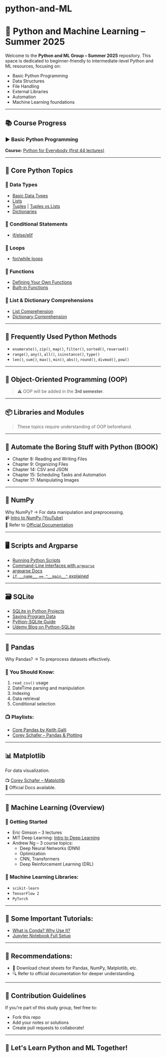 # python-and-ML
# 🐍 Python and Machine Learning – Summer 2025

Welcome to the **Python and ML Group – Summer 2025** repository. This space is dedicated to beginner-friendly to intermediate-level Python and ML resources, focusing on:

- Basic Python Programming  
- Data Structures  
- File Handling  
- External Libraries  
- Automation  
- Machine Learning foundations

---

## 📚 **Course Progress**

### ▶️ Basic Python Programming

**Course:** [Python for Everybody (first 44 lectures)](https://www.youtube.com/watch?v=UjeNA_JtXME&list=PLlRFEj9H3Oj7Bp8-DfGpfAfDBiblRfl5p)

---

## 🧠 **Core Python Topics**

### 🔸 Data Types
- [Basic Data Types](https://realpython.com/python-data-types/)
- [Lists](https://realpython.com/python-list/)
- [Tuples](https://realpython.com/python-tuple/) | [Tuples vs Lists](https://realpython.com/python-lists-tuples/)
- [Dictionaries](https://realpython.com/python-dicts/)

### 🔸 Conditional Statements
- [if/else/elif](https://realpython.com/python-conditional-statements/)

### 🔸 Loops
- [for/while loops](https://realpython.com/python-for-loop/)

### 🔸 Functions
- [Defining Your Own Functions](https://realpython.com/defining-your-own-python-function/)
- [Built-in Functions](https://realpython.com/python-built-in-functions/)

### 🔸 List & Dictionary Comprehensions
- [List Comprehension](https://realpython.com/list-comprehension-python/)
- [Dictionary Comprehension](https://realpython.com/python-dictionary-comprehension/)

---

## 🔧 **Frequently Used Python Methods**
- `enumerate()`, `zip()`, `map()`, `filter()`, `sorted()`, `reversed()`
- `range()`, `any()`, `all()`, `isinstance()`, `type()`
- `len()`, `sum()`, `max()`, `min()`, `abs()`, `round()`, `divmod()`, `pow()`

---

## 🧱 **Object-Oriented Programming (OOP)**  
> ⚠️ OOP will be added in the **3rd semester**.

---

## 📦 **Libraries and Modules**
> These topics require understanding of OOP beforehand.

---

## 🤖 Automate the Boring Stuff with Python (BOOK)
- Chapter 8: Reading and Writing Files  
- Chapter 9: Organizing Files  
- Chapter 14: CSV and JSON  
- Chapter 15: Scheduling Tasks and Automation  
- Chapter 17: Manipulating Images  

---

## 🔢 **NumPy**
Why NumPy? → For data manipulation and preprocessing.  
📹 [Intro to NumPy (YouTube)](https://youtu.be/ZB7BZMhfPgk?si=1BV7RyIH_Ufr-slq)  
📘 Refer to [Official Documentation](https://numpy.org/doc/)

---

## 🖥 **Scripts and Argparse**
- [Running Python Scripts](https://realpython.com/run-python-scripts/)
- [Command-Line Interfaces with `argparse`](https://realpython.com/command-line-interfaces-python-argparse/)
- [argparse Docs](https://docs.python.org/3/library/argparse.html#module-argparse)
- [`if __name__ == "__main__"` explained](https://stackoverflow.com/questions/419163/what-does-if-name-main-do)

---

## 🗃 **SQLite**
- [SQLite in Python Projects](https://neuralpai.medium.com/using-sqlite-database-in-python-projects-73b4d827f1c4)  
- [Saving Program Data](https://towardsdatascience.com/sqlite-3-using-pythons-sqlite-3-module-to-save-program-data-bc6b34dcc721)  
- [Python-SQLite Guide](https://medium.com/@vaishalisubbaraj/sqlite3-in-python-1339ae053490)  
- [Udemy Blog on Python-SQLite](https://blog.udemy.com/python-sqlite/)

---

## 🐼 **Pandas**

Why Pandas? → To preprocess datasets effectively.

### 📌 You Should Know:
1. `read_csv()` usage  
2. DateTime parsing and manipulation  
3. Indexing  
4. Data retrieval  
5. Conditional selection

### 📺 Playlists:
- [Core Pandas by Keith Galli](https://youtube.com/playlist?list=PL5-da3qGB5ICCsgW1MxlZ0Hq8LL5U3u9y&si=1ywQI9i-23Tf_YWg)  
- [Corey Schafer – Pandas & Plotting](https://youtube.com/playlist?list=PL-osiE80TeTsWmV9i9c58mdDCSskIFdDS&si=9FPb6-FYiZ6V3fNj)

---

## 📊 **Matplotlib**
For data visualization.

📺 [Corey Schafer – Matplotlib](https://youtube.com/playlist?list=PL-osiE80TeTvipOqomVEeZ1HRrcEvtZB_&si=-xMXNnMdoXz1MDE8)  
📘 Official Docs available.

---

## 🤖 Machine Learning (Overview)

### 🔸 Getting Started
- Eric Gimson – 3 lectures  
- MIT Deep Learning: [Intro to Deep Learning](https://introtodeeplearning.com/)  
- Andrew Ng – 3 course topics:
  - Deep Neural Networks (DNN)
  - Optimization
  - CNN, Transformers
  - Deep Reinforcement Learning (DRL)

### 🔸 Machine Learning Libraries:
- `scikit-learn`
- `TensorFlow 2`
- `PyTorch`

---

## 🎥 Some Important Tutorials:
- [What is Conda? Why Use It?](https://www.youtube.com/watch?v=23aQdrS58e0&t=41s)  
- [Jupyter Notebook Full Setup](https://www.youtube.com/watch?v=HW29067qVWk&t=27s)

---

## 📎 Recommendations:
- 📘 Download cheat sheets for Pandas, NumPy, Matplotlib, etc.
- 🔍 Refer to official documentation for deeper understanding.

---

## 📌 Contribution Guidelines
If you're part of this study group, feel free to:
- Fork this repo
- Add your notes or solutions
- Create pull requests to collaborate!

---

## 🙌 Let's Learn Python and ML Together!

